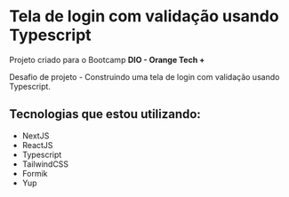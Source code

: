 # Tela de login com validação usando Typescript

Projeto criado para o Bootcamp **DIO - Orange Tech +**

Desafio de projeto - Construindo uma tela de login com validação usando Typescript.

## Tecnologias que estou utilizando:

- NextJS
- ReactJS
- Typescript
- TailwindCSS
- Formik
- Yup